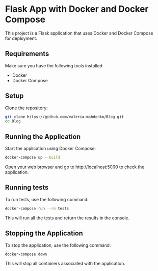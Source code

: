 # Flask App with Docker and Docker Compose

This project is a Flask application that uses Docker and Docker Compose for deployment.

## Requirements

Make sure you have the following tools installed:

- Docker
- Docker Compose

## Setup

Clone the repository:
```bash
git clone https://github.com/valeria-mahdenko/Blog.git
cd Blog
```

## Running the Application
Start the application using Docker Compose:
```bash
docker-compose up --build
```
Open your web browser and go to http://localhost:5000 to check the application.


## Running tests
To run tests, use the following command:
```bash
docker-compose run --rm tests
```
This will run all the tests and return the results in the console.

## Stopping the Application
To stop the application, use the following command:
```bash
docker-compose down
```
This will stop all containers associated with the application.
